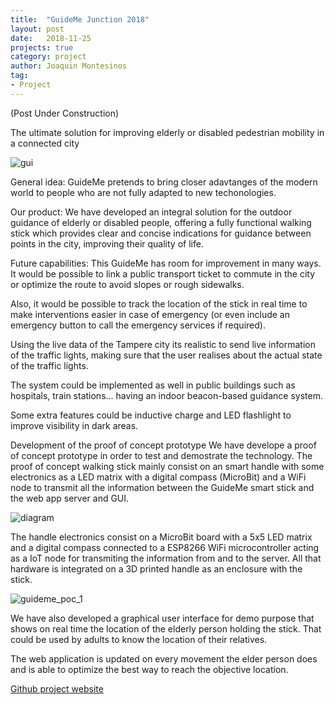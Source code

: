 ```yaml
---
title:  "GuideMe Junction 2018" 
layout: post
date:   2018-11-25
projects: true
category: project
author: Joaquin Montesinos
tag: 
- Project
---
```


(Post Under Construction)

The ultimate solution for improving elderly or disabled pedestrian mobility in a connected city


 

![gui]({{site.baseurl}}/assets/images/posts/gui.png)

General idea:
GuideMe pretends to bring closer adavtanges of the modern world to people who are not fully adapted to new techonologies.

Our product:
We have developed an integral solution for the outdoor guidance of elderly or disabled people, offering a fully functional walking stick which provides clear and concise indications for guidance between points in the city, improving their quality of life.

Future capabilities:
This GuideMe has room for improvement in many ways. It would be possible to link a public transport ticket to commute in the city or optimize the route to avoid slopes or rough sidewalks.

Also, it would be possible to track the location of the stick in real time to make interventions easier in case of emergency (or even include an emergency button to call the emergency services if required).

Using the live data of the Tampere city its realistic to send live information of the traffic lights, making sure that the user realises about the actual state of the traffic lights.

The system could be implemented as well in public buildings such as hospitals, train stations... having an indoor beacon-based guidance system.

Some extra features could be inductive charge and LED flashlight to improve visibility in dark areas.

Development of the proof of concept prototype
We have develope a proof of concept prototype in order to test and demostrate the technology. The proof of concept walking stick mainly consist on an smart handle with some electronics as a LED matrix with a digital compass (MicroBit) and a WiFi node to transmit all the information between the GuideMe smart stick and the web app server and GUI.

![diagram]({{site.baseurl}}/assets/images/posts/diagram.png)

The handle electronics consist on a MicroBit board with a 5x5 LED matrix and a digital compass connected to a ESP8266 WiFi microcontroller acting as a IoT node for transmiting the information from and to the server. All that hardware is integrated on a 3D printed handle as an enclosure with the stick.


![guideme_poc_1]({{site.baseurl}}/assets/images/posts/guideme_poc_1.png)
 

We have also developed a graphical user interface for demo purpose that shows on real time the location of the elderly person holding the stick. That could be used by adults to know the location of their relatives.

The web application is updated on every movement the elder person does and is able to optimize the best way to reach the objective location.

[Github project website](https://github.com/makers-upv/GuideMe) 



 
 
 


